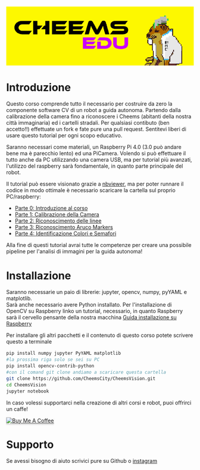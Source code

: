 
![](part0/img/CheemsBanner.png)
# Introduzione
Questo corso comprende tutto il necessario per costruire da zero la componente software CV di un robot a guida autonoma.
Partendo dalla calibrazione della camera fino a riconoscere i Cheems (abitanti della nostra città immaginaria) ed i cartelli stradali.
Per qualsiasi contibuto (ben accetto!!) effettuate un fork e fate pure una pull request.
Sentitevi liberi di usare questo tutorial per ogni scopo educativo.

Saranno necessari come materiali, un Raspberry Pi 4.0 (3.0 può andare bene ma è parecchio lento) ed una PiCamera.
Volendo si può effettuare il tutto anche da PC utilizzando una camera USB, ma per tutorial più avanzati, l'utilizzo del raspberry sarà fondamentale, 
in quanto parte principale del robot.

Il tutorial può essere visionato grazie a [nbviewer](http://nbviewer.jupyter.org), ma per poter runnare il codice in modo ottimale è necessario scaricare la cartella sul proprio PC/raspberry:
* [Parte 0: Introduzione al corso](https://github.com/CheemsCity/CheemsVision/blob/main/CheemsVision-Part0-Introduction.ipynb)
* [Parte 1: Calibrazione della Camera](https://github.com/CheemsCity/CheemsVision/blob/main/CheemsVision-Part1-Calibration.ipynb)
* [Parte 2: Riconoscimento delle linee](https://github.com/CheemsCity/CheemsVision/blob/main/CheemsVision-Part2-LineRecognition.ipynb)
* [Parte 3: Riconoscimento Aruco Markers](https://github.com/CheemsCity/CheemsVision/blob/main/CheemsVision-Part3-ArucoMarkersRecognition.ipynb)
* [Parte 4: Identificazione Colori e Semafori](https://github.com/CheemsCity/CheemsVision/blob/main/CheemsVision-Part4-StreetLightFinder.ipynb)

Alla fine di questi tutorial avrai tutte le competenze per creare una possibile pipeline per l'analisi di immagini per la guida autonoma!

# Installazione
Saranno necessarie un paio di librerie: jupyter, opencv, numpy, pyYAML e matplotlib.  
Sarà anche necessario avere Python installato.
Per l'installazione di OpenCV su Raspberry linko un tutorial, necessario, in quanto Raspberry sarà il cervello pensante della nostra macchina [Guida installazione su Raspberry](https://robu.in/installing-opencv-using-cmake-in-raspberry-pi/)


Per installare gli altri pacchetti e il contenuto di questo corso potete scrivere questo a terminale
```bash
pip install numpy jupyter PyYAML matplotlib
#la prossima riga solo se sei su PC
pip install opencv-contrib-python
#con il comand git clone andiamo a scaricare questa cartella
git clone https://github.com/CheemsCity/CheemsVision.git
cd CheemsVision
jupyter notebook
```


In caso volessi supportarci nella creazione di altri corsi e robot, puoi offrirci un caffe!

<a href="https://bmc.link/cheemscity" target="_blank"><img src="https://cdn.buymeacoffee.com/buttons/default-orange.png" alt="Buy Me A Coffee" style="height: 41px !important;width: 174px !important;box-shadow: 0px 3px 2px 0px rgba(190, 190, 190, 0.5) !important;-webkit-box-shadow: 0px 3px 2px 0px rgba(190, 190, 190, 0.5) !important;" ></a>

# Supporto

Se avessi bisogno di aiuto scrivici pure su Github o [instagram](https://www.instagram.com/cheems.city/)
